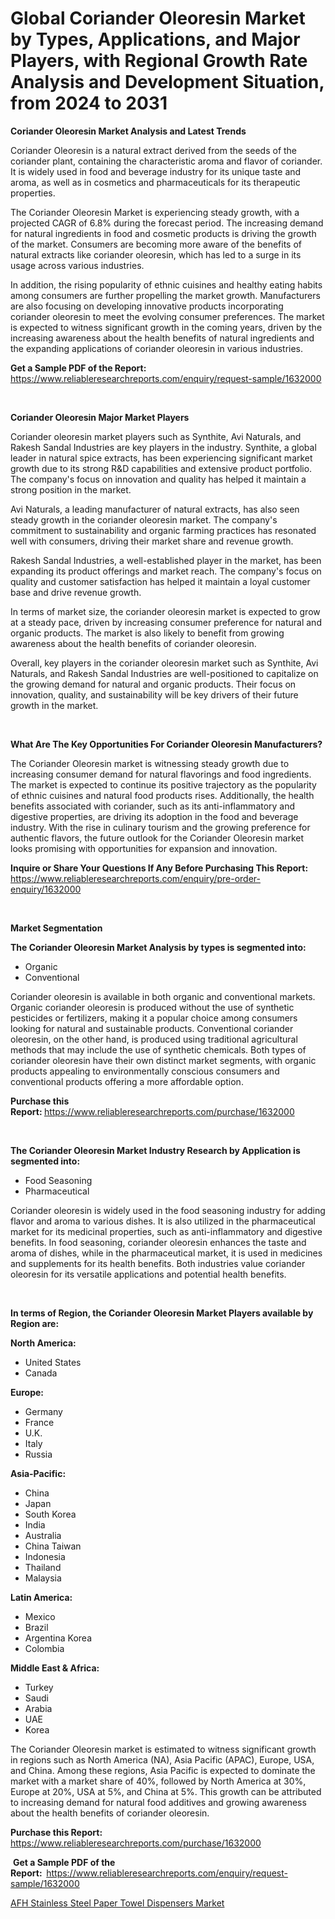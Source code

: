 <p><h1>Global Coriander Oleoresin Market by Types, Applications, and Major Players, with Regional Growth Rate Analysis and Development Situation, from 2024 to 2031</h1></p><p><strong>Coriander Oleoresin Market Analysis and Latest Trends</strong></p>
<p><p>Coriander Oleoresin is a natural extract derived from the seeds of the coriander plant, containing the characteristic aroma and flavor of coriander. It is widely used in food and beverage industry for its unique taste and aroma, as well as in cosmetics and pharmaceuticals for its therapeutic properties.</p><p>The Coriander Oleoresin Market is experiencing steady growth, with a projected CAGR of 6.8% during the forecast period. The increasing demand for natural ingredients in food and cosmetic products is driving the growth of the market. Consumers are becoming more aware of the benefits of natural extracts like coriander oleoresin, which has led to a surge in its usage across various industries.</p><p>In addition, the rising popularity of ethnic cuisines and healthy eating habits among consumers are further propelling the market growth. Manufacturers are also focusing on developing innovative products incorporating coriander oleoresin to meet the evolving consumer preferences. The market is expected to witness significant growth in the coming years, driven by the increasing awareness about the health benefits of natural ingredients and the expanding applications of coriander oleoresin in various industries.</p></p>
<p><strong>Get a Sample PDF of the Report:&nbsp;</strong> <a href="https://www.reliableresearchreports.com/enquiry/request-sample/1632000">https://www.reliableresearchreports.com/enquiry/request-sample/1632000</a></p>
<p>&nbsp;</p>
<p><strong>Coriander Oleoresin Major Market Players</strong></p>
<p><p>Coriander oleoresin market players such as Synthite, Avi Naturals, and Rakesh Sandal Industries are key players in the industry. Synthite, a global leader in natural spice extracts, has been experiencing significant market growth due to its strong R&D capabilities and extensive product portfolio. The company's focus on innovation and quality has helped it maintain a strong position in the market.</p><p>Avi Naturals, a leading manufacturer of natural extracts, has also seen steady growth in the coriander oleoresin market. The company's commitment to sustainability and organic farming practices has resonated well with consumers, driving their market share and revenue growth.</p><p>Rakesh Sandal Industries, a well-established player in the market, has been expanding its product offerings and market reach. The company's focus on quality and customer satisfaction has helped it maintain a loyal customer base and drive revenue growth.</p><p>In terms of market size, the coriander oleoresin market is expected to grow at a steady pace, driven by increasing consumer preference for natural and organic products. The market is also likely to benefit from growing awareness about the health benefits of coriander oleoresin.</p><p>Overall, key players in the coriander oleoresin market such as Synthite, Avi Naturals, and Rakesh Sandal Industries are well-positioned to capitalize on the growing demand for natural and organic products. Their focus on innovation, quality, and sustainability will be key drivers of their future growth in the market.</p></p>
<p>&nbsp;</p>
<p><strong>What Are The Key Opportunities For Coriander Oleoresin Manufacturers?</strong></p>
<p><p>The Coriander Oleoresin market is witnessing steady growth due to increasing consumer demand for natural flavorings and food ingredients. The market is expected to continue its positive trajectory as the popularity of ethnic cuisines and natural food products rises. Additionally, the health benefits associated with coriander, such as its anti-inflammatory and digestive properties, are driving its adoption in the food and beverage industry. With the rise in culinary tourism and the growing preference for authentic flavors, the future outlook for the Coriander Oleoresin market looks promising with opportunities for expansion and innovation.</p></p>
<p><strong>Inquire or Share Your Questions If Any Before Purchasing This Report:</strong> <a href="https://www.reliableresearchreports.com/enquiry/pre-order-enquiry/1632000">https://www.reliableresearchreports.com/enquiry/pre-order-enquiry/1632000</a></p>
<p>&nbsp;</p>
<p><strong>Market Segmentation</strong></p>
<p><strong>The Coriander Oleoresin Market Analysis by types is segmented into:</strong></p>
<p><ul><li>Organic</li><li>Conventional</li></ul></p>
<p><p>Coriander oleoresin is available in both organic and conventional markets. Organic coriander oleoresin is produced without the use of synthetic pesticides or fertilizers, making it a popular choice among consumers looking for natural and sustainable products. Conventional coriander oleoresin, on the other hand, is produced using traditional agricultural methods that may include the use of synthetic chemicals. Both types of coriander oleoresin have their own distinct market segments, with organic products appealing to environmentally conscious consumers and conventional products offering a more affordable option.</p></p>
<p><strong>Purchase this Report:&nbsp;</strong><a href="https://www.reliableresearchreports.com/purchase/1632000">https://www.reliableresearchreports.com/purchase/1632000</a></p>
<p>&nbsp;</p>
<p><strong>The Coriander Oleoresin Market Industry Research by Application is segmented into:</strong></p>
<p><ul><li>Food Seasoning</li><li>Pharmaceutical</li></ul></p>
<p><p>Coriander oleoresin is widely used in the food seasoning industry for adding flavor and aroma to various dishes. It is also utilized in the pharmaceutical market for its medicinal properties, such as anti-inflammatory and digestive benefits. In food seasoning, coriander oleoresin enhances the taste and aroma of dishes, while in the pharmaceutical market, it is used in medicines and supplements for its health benefits. Both industries value coriander oleoresin for its versatile applications and potential health benefits.</p></p>
<p>&nbsp;</p>
<p><strong>In terms of Region, the Coriander Oleoresin Market Players available by Region are:</strong></p>
<p>
    <p> <strong> North America: </strong>
        <ul>
            <li>United States</li>
            <li>Canada</li>
        </ul>
        </p> 
    <p> <strong> Europe: </strong>
        <ul>
            <li>Germany</li>
            <li>France</li>
            <li>U.K.</li>
            <li>Italy</li>
            <li>Russia</li>
        </ul>
        </p> 
    <p> <strong> Asia-Pacific: </strong>
        <ul>
            <li>China</li>
            <li>Japan</li>
            <li>South Korea</li>
            <li>India</li>
            <li>Australia</li>
            <li>China Taiwan</li>
            <li>Indonesia</li>
            <li>Thailand</li>
            <li>Malaysia</li>
        </ul>
        </p> 
    <p> <strong> Latin America: </strong>
        <ul>
            <li>Mexico</li>
            <li>Brazil</li>
            <li>Argentina Korea</li>
            <li>Colombia</li>
        </ul>
        </p> 
    <p> <strong> Middle East & Africa: </strong>
        <ul>
            <li>Turkey</li>
            <li>Saudi</li>
            <li>Arabia</li>
            <li>UAE</li>
            <li>Korea</li>
        </ul>
    </p>
    </p>
<p><p>The Coriander Oleoresin market is estimated to witness significant growth in regions such as North America (NA), Asia Pacific (APAC), Europe, USA, and China. Among these regions, Asia Pacific is expected to dominate the market with a market share of 40%, followed by North America at 30%, Europe at 20%, USA at 5%, and China at 5%. This growth can be attributed to increasing demand for natural food additives and growing awareness about the health benefits of coriander oleoresin.</p></p>
<p><strong>Purchase this Report: </strong><a href="https://www.reliableresearchreports.com/purchase/1632000">https://www.reliableresearchreports.com/purchase/1632000</a></p>
<p>&nbsp;<strong>Get a Sample PDF of the Report:&nbsp;&nbsp;</strong><a href="https://www.reliableresearchreports.com/enquiry/request-sample/1632000">https://www.reliableresearchreports.com/enquiry/request-sample/1632000</a></p>
<p><strong></strong></p>
<p><p><a href="https://fearless-okapi-6c8.notion.site/AFH-Stainless-Steel-Paper-Towel-Dispensers-Market-Analysis-Examines-its-Scope-on-Growth-Opportunitie-677bab56eb164820b66991ff2f63e4d7">AFH Stainless Steel Paper Towel Dispensers Market</a></p></p>